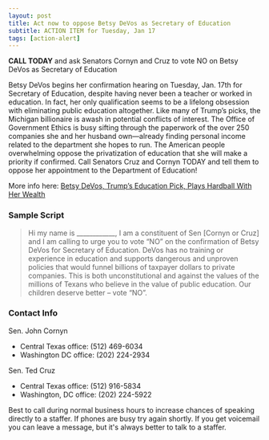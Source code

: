 ```yaml
---
layout: post
title: Act now to oppose Betsy DeVos as Secretary of Education 
subtitle: ACTION ITEM for Tuesday, Jan 17
tags: [action-alert]
---
```


**CALL TODAY** and ask Senators Cornyn and Cruz to vote NO on Betsy DeVos as Secretary of Education 

Betsy DeVos begins her confirmation hearing on Tuesday, Jan. 17th for Secretary of Education, despite having never been a teacher or worked in education. In fact, her only qualification seems to be a lifelong obsession with eliminating public education altogether. Like many of Trump’s picks, the Michigan billionaire is awash in potential conflicts of interest. The Office of Government Ethics is busy sifting through the paperwork of the over 250 companies she and her husband own—already finding personal income related to the department she hopes to run. The American people overwhelming oppose the privatization of education that she will make a priority if confirmed. Call Senators Cruz and Cornyn TODAY and tell them to oppose her appointment to the Department of Education!

More info here: [Betsy DeVos, Trump’s Education Pick, Plays Hardball With Her Wealth](https://www.nytimes.com/2017/01/09/us/politics/betsy-devos-education-secretary.html)


### Sample Script

> Hi my name is ____________, I am a constituent of Sen [Cornyn or Cruz] and I am calling to urge you to vote “NO” on the confirmation of Betsy DeVos for Secretary of Education. DeVos has no training or experience in education and supports dangerous and unproven policies that would funnel billions of taxpayer dollars to private companies. This is both unconstitutional and against the values of the millions of Texans who believe in the value of public education. Our children deserve better – vote “NO”.


### Contact Info

Sen. John Cornyn

* Central Texas office: (512) 469-6034
* Washington DC office: (202) 224-2934

Sen. Ted Cruz

* Central Texas office: (512) 916-5834
* Washington, DC office: (202) 224-5922

Best to call during normal business hours to increase chances of speaking
directly to a staffer. If phones are busy try again shortly. If you get
voicemail you can leave a message, but it's always better to talk to
a staffer.

